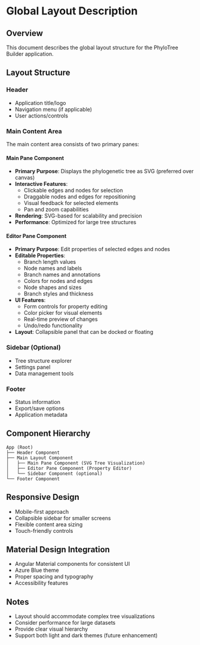 # Global Layout Description

## Overview

This document describes the global layout structure for the PhyloTree Builder application.

## Layout Structure

### Header

- Application title/logo
- Navigation menu (if applicable)
- User actions/controls

### Main Content Area

The main content area consists of two primary panes:

#### Main Pane Component

- **Primary Purpose**: Displays the phylogenetic tree as SVG (preferred over canvas)
- **Interactive Features**:
  - Clickable edges and nodes for selection
  - Draggable nodes and edges for repositioning
  - Visual feedback for selected elements
  - Pan and zoom capabilities
- **Rendering**: SVG-based for scalability and precision
- **Performance**: Optimized for large tree structures

#### Editor Pane Component

- **Primary Purpose**: Edit properties of selected edges and nodes
- **Editable Properties**:
  - Branch length values
  - Node names and labels
  - Branch names and annotations
  - Colors for nodes and edges
  - Node shapes and sizes
  - Branch styles and thickness
- **UI Features**:
  - Form controls for property editing
  - Color picker for visual elements
  - Real-time preview of changes
  - Undo/redo functionality
- **Layout**: Collapsible panel that can be docked or floating

### Sidebar (Optional)

- Tree structure explorer
- Settings panel
- Data management tools

### Footer

- Status information
- Export/save options
- Application metadata

## Component Hierarchy

```
App (Root)
├── Header Component
├── Main Layout Component
│   ├── Main Pane Component (SVG Tree Visualization)
│   ├── Editor Pane Component (Property Editor)
│   └── Sidebar Component (optional)
└── Footer Component
```

## Responsive Design

- Mobile-first approach
- Collapsible sidebar for smaller screens
- Flexible content area sizing
- Touch-friendly controls

## Material Design Integration

- Angular Material components for consistent UI
- Azure Blue theme
- Proper spacing and typography
- Accessibility features

## Notes

- Layout should accommodate complex tree visualizations
- Consider performance for large datasets
- Provide clear visual hierarchy
- Support both light and dark themes (future enhancement)
